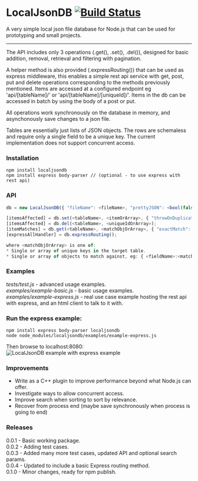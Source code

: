 LocalJsonDB [![Build Status](https://travis-ci.org/Jezternz/localjsondb.svg?branch=master)](https://travis-ci.org/Jezternz/localjsondb)
=======

A very simple local json file database for Node.js that can be used for prototyping and small projects. 

---

The API includes only 3 operations (.get(), .set(), .del()), designed for basic addition, removal, retrieval and filtering with pagination. 

A helper method is also provided (.expressRouting()) that can be used as express middleware, this enables a simple rest api service with get, post, put and delete operations corresponding to the methods previously mentioned. Items are accessed at a configured endpoint eg 'api/[tableName]/' or 'api/[tableName]/[uniqueId]/'. Items in the db can be accessed in batch by using the body of a post or put.

All operations work synchronously on the database in memory, and asynchonously save changes to a json file.

Tables are essentially just lists of JSON objects. The rows are schemaless and require only a single field to be a unique key. The current implementation does not support concurrent access.
### Installation
```
npm install localjsondb
npm install express body-parser // (optional - to use express with rest api)
```

### API
```javascript
db = new LocalJsonDB({ "fileName": <fileName>, "prettyJSON": <bool(false)>, "tables": { <setName>: <setUniqueFieldKey>, ... } });

[itemsAffected] = db.set(<tableName>, <itemOrArray>, { "throwOnDuplicate" : <bool(false)> });
[itemsAffected] = db.del(<tableName>, <uniqueIdOrArray>);
[itemMatches] = db.get(<tableName>, <matchObjOrArray>, { "exactMatch": <bool(false)>, "ignoreCase": <bool(false)>, "orderBy": <fieldName(null)>, "orderAscending": <bool(false)>, "offset": <number(0)>, "limit": <number(-1)> });
[expressAllHandler] = db.expressRouting();

where <matchObjOrArray> is one of:
* Single or array of unique keys in the target table.
* Single or array of objects to match against, eg: { <fieldName>:<matchValue>, <fieldName2>:<matchValue2>} means retrieve all values where rows (fieldName contains matchValue or fieldName2 contains matchValue2)
```

### Examples  
*tests/test.js* - advanced usage examples.  
*examples/example-basic.js* - basic usage examples.  
*examples/example-express.js* - real use case example hosting the rest api with express, and an html client to talk to it with.  

### Run the express example:
```
npm install express body-parser localjsondb
node node_modules/localjsondb/examples/example-express.js
```
Then browse to localhost:8080:  
![LocalJsonDB example with express example](https://raw.githubusercontent.com/Jezternz/localjsondb/master/examples/express-example.png)

### Improvements
* Write as a C++ plugin to improve performance beyond what Node.js can offer.
* Investigate ways to allow concurrent access.
* Improve search when sorting to sort by relevance.
* Recover from process end (maybe save synchronously when process is going to end)

### Releases
0.0.1 - Basic working package.  
0.0.2 - Adding test cases.  
0.0.3 - Added many more test cases, updated API and optional search params.  
0.0.4 - Updated to include a basic Express routing method.  
0.1.0 - Minor changes, ready for npm publish.  
